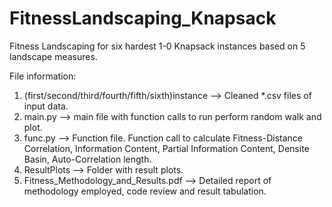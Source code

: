# FitnessLandscaping_Knapsack

Fitness Landscaping for six hardest 1-0 Knapsack instances based on 5 landscape measures. 

File information:

1. (first/second/third/fourth/fifth/sixth)instance --> Cleaned *.csv files of input data.
2. main.py --> main file with function calls to run perform random walk and plot. 
3. func.py --> Function file. Function call to calculate Fitness-Distance Correlation, Information Content, Partial Information Content, 
               Densite Basin, Auto-Correlation length.     
4. ResultPlots --> Folder with result plots.
5. Fitness_Methodology_and_Results.pdf --> Detailed report of methodology employed, code review and result tabulation.
